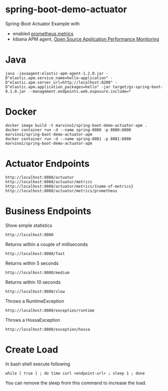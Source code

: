 # spring-boot-demo-actuator
Spring-Boot Actuator Example with 
* enabled [prometheus metrics](https://prometheus.io/)
* kibana APM agent, [Open Source Application Performance Monitoring](https://www.elastic.co/solutions/apm)

# Java
```
java -javaagent:elastic-apm-agent-1.2.0.jar -D"elastic.apm.service_name=hello-application" -D"elastic.apm.server_url=http://localhost:8200" -D"elastic.apm.application_packages=hello" -jar target/gs-spring-boot-0.1.0.jar --management.endpoints.web.exposure.include=*
```
# Docker
```
docker image build -t marvino1/spring-boot-demo-actuator-apm .
docker container run -d --name spring-8080 -p 8080:8080 marvino1/spring-boot-demo-actuator-apm
docker container run -d --name spring-8081 -p 8081:8080 marvino1/spring-boot-demo-actuator-apm
```

# Actuator Endpoints
```
http://localhost:8080/actuator
http://localhost:8080/actuator/metrics
http://localhost:8080/actuator/metrics/{name-of-metrics}
http://localhost:8080/actuator/metrics/prometheus
```

# Business Endpoints
Show simple statistics 
```
http://localhost:8080
```

Returns within a couple of milliseconds
```
http://localhost:8080/fast
```

Returns within 5 seconds
```
http://localhost:8080/medium
```

Returns within 10 seconds
```
http://localhost:8080/slow
```

Throws a RuntimeException
```
http://localhost:8080/exception/runtime
```

Throws a HossaException
```
http://localhost:8080/exception/hossa
```


# Create Load
In bash shell execute following
```
while [ true ] ; do time curl <endpoint-url> ; sleep 1 ; done
```
You can remove the sleep from this command to increase the load.
